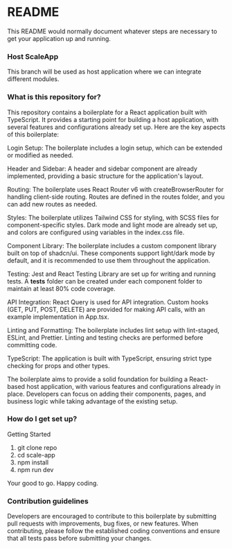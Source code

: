 # README

This README would normally document whatever steps are necessary to get your application up and running.

### Host ScaleApp

This branch will be used as host application where we can integrate different modules.

### What is this repository for?

This repository contains a boilerplate for a React application built with TypeScript. It provides a starting point for building a host application, with several features and configurations already set up. Here are the key aspects of this boilerplate:

Login Setup: The boilerplate includes a login setup, which can be extended or modified as needed.

Header and Sidebar: A header and sidebar component are already implemented, providing a basic structure for the application's layout.

Routing: The boilerplate uses React Router v6 with createBrowserRouter for handling client-side routing. Routes are defined in the routes folder, and you can add new routes as needed.

Styles: The boilerplate utilizes Tailwind CSS for styling, with SCSS files for component-specific styles. Dark mode and light mode are already set up, and colors are configured using variables in the index.css file.

Component Library: The boilerplate includes a custom component library built on top of shadcn/ui. These components support light/dark mode by default, and it is recommended to use them throughout the application.

Testing: Jest and React Testing Library are set up for writing and running tests. A **tests** folder can be created under each component folder to maintain at least 80% code coverage.

API Integration: React Query is used for API integration. Custom hooks (GET, PUT, POST, DELETE) are provided for making API calls, with an example implementation in App.tsx.

Linting and Formatting: The boilerplate includes lint setup with lint-staged, ESLint, and Prettier. Linting and testing checks are performed before committing code.

TypeScript: The application is built with TypeScript, ensuring strict type checking for props and other types.

The boilerplate aims to provide a solid foundation for building a React-based host application, with various features and configurations already in place. Developers can focus on adding their components, pages, and business logic while taking advantage of the existing setup.

### How do I get set up?

Getting Started

1. git clone repo
2. cd scale-app
3. npm install
4. npm run dev

Your good to go.
Happy coding.

### Contribution guidelines

Developers are encouraged to contribute to this boilerplate by submitting pull requests with improvements, bug fixes, or new features. When contributing, please follow the established coding conventions and ensure that all tests pass before submitting your changes.
